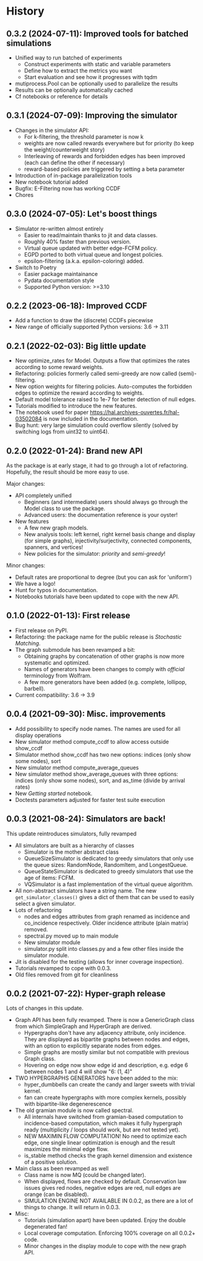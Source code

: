 # History

## 0.3.2 (2024-07-11): Improved tools for batched simulations

* Unified way to run batched of experiments
  * Construct experiments with static and variable parameters
  * Define how to extract the metrics you want
  * Start evaluation and see how it progresses with tqdm
* mutiprocess.Pool can be optionally used to parallelize the results
* Results can be optionally automatically cached
* Cf notebooks or reference for details

## 0.3.1 (2024-07-09): Improving the simulator

* Changes in the simulator API:
  * For k-filtering, the threshold parameter is now k
  * weights are now called rewards everywhere but for priority (to keep the weight/counterweight story)
  * Interleaving of rewards and forbidden edges has been improved (each can define the other if necessary)
  * reward-based policies are triggered by setting a beta parameter
* Introduction of in-package parallelization tools
* New notebook tutorial added
* Bugfix: E-Filtering now has working CCDF
* Chores

## 0.3.0 (2024-07-05): Let's boost things

* Simulator re-written almost entirely
  * Easier to read/maintain thanks to jit and data classes.
  * Roughly 40% faster than previous version.
  * Virtual queue updated with better edge-FCFM policy.
  * EGPD ported to both virtual queue and longest policies.
  * epsilon-filtering (a.k.a. epsilon-coloring) added.
* Switch to Poetry
  * Easier package maintainance
  * Pydata documentation style
  * Supported Python version: >=3.10

## 0.2.2 (2023-06-18): Improved CCDF

* Add a function to draw the (discrete) CCDFs piecewise
* New range of officially supported Python versions: 3.6 -> 3.11

## 0.2.1 (2022-02-03): Big little update

* New optimize_rates for Model. Outputs a flow that optimizes the rates according to some reward weights.
* Refactoring: policies formerly called semi-greedy are now called (semi)-filtering.
* New option weights for filtering policies. Auto-computes the forbidden edges to optimize the reward according to weights.
* Default model tolerance raised to 1e-7 for better detection of null edges.
* Tutorials modified to introduce the new features.
* The notebook used for paper https://hal.archives-ouvertes.fr/hal-03502084 is now included in the documentation.
* Bug hunt: very large simulation could overflow silently (solved by switching logs from uint32 to uint64).

## 0.2.0 (2022-01-24): Brand new API

As the package is at early stage, it had to go through a lot of refactoring.
Hopefully, the result should be more easy to use.

Major changes:

* API completely unified
    * Beginners (and intermediate) users should always go through the Model class to use the package.
    * Advanced users: the documentation reference is your oyster!
* New features
    * A few new graph models.
    * New analysis tools: left kernel, right kernel basis change and display (for simple graphs),
      injectivity/surjectivity, connected components, spanners, and vertices!
    * New policies for the simulator: *priority* and *semi-greedy*!

Minor changes:

* Default rates are proportional to degree (but you can ask for 'uniform')
* We have a logo!
* Hunt for typos in documentation.
* Notebooks tutorials have been updated to cope with the new API.


## 0.1.0 (2022-01-13): First release

* First release on PyPI.
* Refactoring: the package name for the public release is *Stochastic Matching*.
* The graph submodule has been revamped a bit:
    * Obtaining graphs by concatenation of other graphs is now more systematic and optimized.
    * Names of generators have been changes to comply with *official* terminology from Wolfram.
    * A few more generators have been added (e.g. complete, lollipop, barbell).
* Current compatibility: 3.6 -> 3.9


## 0.0.4 (2021-09-30): Misc. improvements

* Add possibility to specify node names. The names are used for all display operations
* New simulator method compute_ccdf to allow access outside show_ccdf
* Simulator method show_ccdf has two new options: indices (only show some nodes), sort
* New simulator method compute_average_queues
* New simulator method show_average_queues with three options: indices (only show some nodes), sort,
  and as_time (divide by arrival rates)
* New *Getting started* notebook.
* Doctests parameters adjusted for faster test suite execution



## 0.0.3 (2021-08-24): Simulators are back!

This update reintroduces simulators, fully revamped

* All simulators are built as a hierarchy of classes
    * Simulator is the mother abstract class
    * QueueSizeSimulator is dedicated to greedy simulators that only use the queue sizes:
      RandomNode, RandomItem, and LongestQueue.
    * QueueStateSimulator is dedicated to greedy simulators that use the age of items:
      FCFM.
    * VQSimulator is a fast implementation of the virtual queue algorithm.
* All non-abstract simulators have a string name. The new `get_simulator_classes()`
  gives a dict of them that can be used to easily select a given simulator.
* Lots of refactoring
    * nodes and edges attributes from graph renamed as incidence and co_incidence respectively.
      Older incidence attribute (plain matrix) removed.
    * spectral.py moved up to main module
    * New simulator module
    * simulator.py split into classes.py and a few other files inside the simulator module.
* Jit is disabled for the testing (allows for inner coverage inspection).
* Tutorials revamped to cope with 0.0.3.
* Old files removed from git for cleanliness


## 0.0.2 (2021-07-22): Hyper-graph release

Lots of changes in this update.

* Graph API has been fully revamped. There is now a GenericGraph class from which SimpleGraph and HyperGraph are derived.
    * Hypergraphs don't have any adjacency attribute, only incidence. They are displayed as bipartite graphs between
      nodes and edges, with an option to explicitly separate nodes from edges.
    * Simple graphs are mostly similar but not compatible with previous Graph class.
    * Hovering on edge now show edge id and description, e.g. edge 6 between nodes 1 and 4 will show "6: (1, 4)"
* TWO HYPERGRAPHS GENERATORS have been added to the mix:
    * hyper_dumbbells can create the candy and larger sweets with trivial kernel.
    * fan can create hypergraphs with more complex kernels, possibly with bipartite-like degenerescence
* The old gramian module is now called spectral.
    * All internals have switched from gramian-based computation to incidence-based computation,
      which makes it fully hypergraph ready (multiplicity / loops should work, but are not tested yet).
    * NEW MAXIMIN FLOW COMPUTATION! No need to optimize each edge, one single linear optimization is enough and
      the result maximizes the minimal edge flow.
    * is_stable method checks the graph kernel dimension and existence of a positive solution.
* Main class as been revamped as well
    * Class name is now MQ (could be changed later).
    * When displayed, flows are checked by default. Conservation law issues gives red nodes, negative edges are red,
      null edges are orange (can be disabled).
    * SIMULATION ENGINE NOT AVAILABLE IN 0.0.2, as there are a lot of things to change. It will return in 0.0.3.
* Misc:
    * Tutorials (simulation apart) have been updated. Enjoy the double degenerated fan!
    * Local coverage computation. Enforcing 100% coverage on all 0.0.2+ code.
    * Minor changes in the display module to cope with the new graph API.
